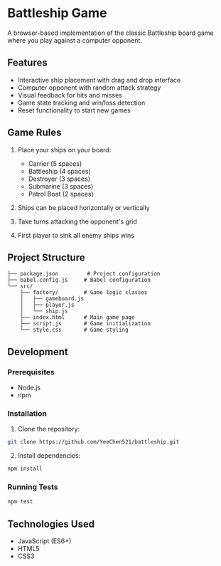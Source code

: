 # Battleship Game

A browser-based implementation of the classic Battleship board game where you play against a computer opponent.

## Features

- Interactive ship placement with drag and drop interface
- Computer opponent with random attack strategy
- Visual feedback for hits and misses
- Game state tracking and win/loss detection
- Reset functionality to start new games

## Game Rules

1. Place your ships on your board:
   - Carrier (5 spaces)
   - Battleship (4 spaces)
   - Destroyer (3 spaces)
   - Submarine (3 spaces)
   - Patrol Boat (2 spaces)

2. Ships can be placed horizontally or vertically
3. Take turns attacking the opponent's grid
4. First player to sink all enemy ships wins

## Project Structure

```
├── package.json         # Project configuration
├── babel.config.js     # Babel configuration
└── src/
    ├── factory/        # Game logic classes
    │   ├── gameboard.js
    │   ├── player.js
    │   └── ship.js
    ├── index.html      # Main game page
    ├── script.js       # Game initialization
    └── style.css       # Game styling
```

## Development

### Prerequisites

- Node.js
- npm

### Installation

1. Clone the repository:
```bash
git clone https://github.com/YeeChen521/battleship.git
```

2. Install dependencies:
```bash
npm install
```

### Running Tests

```bash
npm test
```

## Technologies Used

- JavaScript (ES6+)
- HTML5
- CSS3